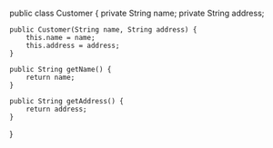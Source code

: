 public class Customer {
    private String name;
    private String address;
    
    public Customer(String name, String address) {
        this.name = name;
        this.address = address;
    }
    
    public String getName() {
        return name;
    }

    public String getAddress() {
        return address;
    }
}
